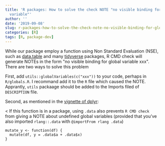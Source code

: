 ```yaml
---
title: 'R packages: How to solve the check NOTE "no visible binding for global
  variable"'
author: ''
date: '2019-09-08'
slug: r-packages-how-to-solve-the-check-note-no-visible-binding-for-global-variable
categories: [R]
tags: [R, package-dev]
---
```


While our package employ a function using Non Standard Evaluation (NSE), such as [data.table](https://github.com/Rdatatable/data.table) and many [tidyverse](https://github.com/tidyverse/tidyverse) packages, R CMD check will generate NOTEs in the form "no visible binding for global variable xxx". There are two ways to solve this problem

First, add `utils::globalVariables(c("xxx"))` to your code, perhaps in `R/globals.R`. I recommand add it to the `R` file which caused the NOTE. Apprantly, `utils` packaage should be added to the Imports filed of `DESCRIPTION` file.

Second, as mentioned in the [vignette of dplyr](https://dplyr.tidyverse.org/articles/programming.html):

< If this function is in a package, using `.data` also prevents `R CMD check` from giving a NOTE about undefined global variables (provided that you’ve also imported `rlang::.data` with `@importFrom rlang .data`)

```
mutate_y <- function(df) {
  mutate(df, y = .data$a + .data$x)
}
```

